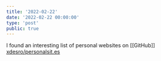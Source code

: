 ```yaml
---
title: '2022-02-22'
date: '2022-02-22 00:00:00'
type: 'post'
public: true
---
```


I found an interesting list of personal websites on [[GitHub]] [xdesro/personalsit.es](https://github.com/xdesro/personalsit.es)

